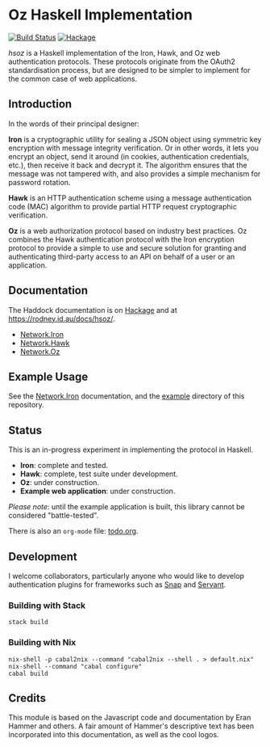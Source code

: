 # Oz Haskell Implementation

[![Build Status](https://travis-ci.org/rvl/hsoz.svg?branch=master)](https://travis-ci.org/rvl/hsoz) [![Hackage](https://img.shields.io/hackage/v/hsoz.svg)]()

*hsoz* is a Haskell implementation of the Iron, Hawk, and Oz web
authentication protocols. These protocols originate from the OAuth2
standardisation process, but are designed to be simpler to implement
for the common case of web applications.

## Introduction

In the words of their principal designer:

**Iron** is a cryptographic utility for sealing a JSON object using
symmetric key encryption with message integrity verification. Or in
other words, it lets you encrypt an object, send it around (in
cookies, authentication credentials, etc.), then receive it back and
decrypt it. The algorithm ensures that the message was not tampered
with, and also provides a simple mechanism for password rotation.

**Hawk** is an HTTP authentication scheme using a message
authentication code (MAC) algorithm to provide partial HTTP request
cryptographic verification.

**Oz** is a web authorization protocol based on industry best
practices. Oz combines the Hawk authentication protocol with the
Iron encryption protocol to provide a simple to use and secure
solution for granting and authenticating third-party access to an
API on behalf of a user or an application.

## Documentation

The Haddock documentation is on [Hackage](http://hackage.haskell.org/package/hsoz)
and at https://rodney.id.au/docs/hsoz/.

 * [Network.Iron](http://hackage.haskell.org/package/hsoz/docs/Network-Iron.html)
 * [Network.Hawk](http://hackage.haskell.org/package/hsoz/docs/Network-Hawk.html)
 * [Network.Oz](http://hackage.haskell.org/package/hsoz/docs/Network-Oz.html)

## Example Usage

See the [Network.Iron](http://hackage.haskell.org/package/hsoz/docs/Network-Iron.html)
documentation, and the [example](./tree/master/example/) directory of this
repository.

## Status

This is an in-progress experiment in implementing the protocol in
Haskell.

 * **Iron**: complete and tested.
 * **Hawk**: complete, test suite under development.
 * **Oz**: under construction.
 * **Example web application**: under construction.

*Please note*: until the example application is built, this library
cannot be considered "battle-tested".

There is also an `org-mode` file: [todo.org](./raw/master/todo.org).

## Development

I welcome collaborators, particularly anyone who would like to develop
authentication plugins for frameworks such as
[Snap](http://snapframework.com/) and
[Servant](https://haskell-servant.github.io/).

### Building with Stack

```
stack build
```

### Building with Nix

```
nix-shell -p cabal2nix --command "cabal2nix --shell . > default.nix"
nix-shell --command "cabal configure"
cabal build
```

## Credits

This module is based on the Javascript code and documentation by Eran
Hammer and others. A fair amount of Hammer's descriptive text has been
incorporated into this documentation, as well as the cool logos.

